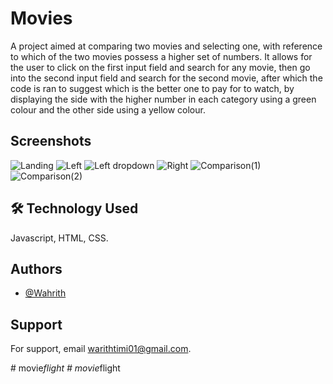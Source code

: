# Movies

A project aimed at comparing two movies and selecting one, with reference to which of the two movies possess a higher set of numbers.
It allows for the user to click on the first input field and search for any movie, then go into the second input field and search for the second movie, after which the code is ran to suggest which is the better one to pay for to watch, by displaying the side with the higher number in each category using a green colour and the other side using a yellow colour.


## Screenshots

![Landing](https://user-images.githubusercontent.com/67562437/179643073-782143a3-8fba-49b0-b11f-1bedad0867ae.png)
![Left](https://user-images.githubusercontent.com/67562437/179643170-74a3eb6b-0051-4086-94d7-277fd17d41ea.png)
![Left dropdown](https://user-images.githubusercontent.com/67562437/179643242-9ce33755-f11b-4c92-a874-b84df98bc38e.png)
![Right](https://user-images.githubusercontent.com/67562437/179643364-24ee2870-4866-4252-b2d6-79508a9b8809.png)
![Comparison(1)](https://user-images.githubusercontent.com/67562437/179643418-260ca032-6c93-42b9-a51b-fdc4072a07ee.png)
![Comparison(2)](https://user-images.githubusercontent.com/67562437/179643485-76723fb3-b74c-4622-a376-9ce8f26302c0.png)



## 🛠 Technology Used
Javascript, HTML, CSS.


## Authors

- [@Wahrith](https://github.com/Wahrith)


## Support

For support, email warithtimi01@gmail.com.


#   m o v i e _ f l i g h t 
 
 #   m o v i e _ f l i g h t 
 
 